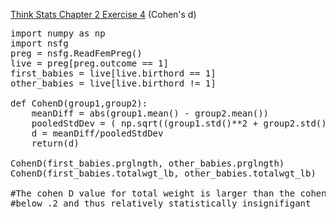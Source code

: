 [Think Stats Chapter 2 Exercise 4](http://greenteapress.com/thinkstats2/html/thinkstats2003.html#toc24) (Cohen's d)

<pre>
import numpy as np
import nsfg
preg = nsfg.ReadFemPreg()
live = preg[preg.outcome == 1]
first_babies = live[live.birthord == 1]
other_babies = live[live.birthord != 1]

def CohenD(group1,group2):
    meanDiff = abs(group1.mean() - group2.mean())
    pooledStdDev = ( np.sqrt((group1.std()**2 + group2.std()**2)/2) )
    d = meanDiff/pooledStdDev
    return(d)

CohenD(first_babies.prglngth, other_babies.prglngth)
CohenD(first_babies.totalwgt_lb, other_babies.totalwgt_lb)

#The cohen D value for total weight is larger than the cohen D value for pregnancy length, although both are well
#below .2 and thus relatively statistically insignifigant 
</pre>
